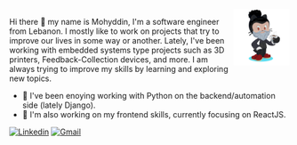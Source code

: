 <img width="20%" height="auto" src="/assets/my-octocat.png" alt="My Github Octocat" align="right" />

Hi there 👋 my name is Mohyddin, I'm a software engineer from Lebanon. I mostly like to work 
on projects that try to improve our lives in some way or another. Lately, I've been working 
with embedded systems type projects such as 3D printers, Feedback-Collection devices, and more.
I am always trying to improve my skills by learning and exploring new topics.

- 🐍️ I've been enoying working with Python on the backend/automation side (lately Django).
- 📖️ I'm also working on my frontend skills, currently focusing on ReactJS.


<!-- Your badges -->
[![Linkedin](https://img.shields.io/badge/-Mohyddin%20Tash-blue?style=flat&logo=Linkedin&logoColor=white)](https://www.linkedin.com/in/mohyddin-tash-565ab738)
[![Gmail](https://img.shields.io/badge/-mohyddintash-c14438?style=flat&logo=Gmail&logoColor=white)](mailto:mohyddin.tash@gmail.com)

<!--
[![Mohyddin's github stats](https://github-readme-stats.vercel.app/api?username=mohyddintash&show_icons=true&theme=merko&count_private=true)]
-->

<!--
**mohyddintash/mohyddintash** is a ✨ _special_ ✨ repository because its `README.md` (this file) appears on your GitHub profile.

Here are some ideas to get you started:

- 🔭 I’m currently working on ...
- 🌱 I’m currently learning ...
- 👯 I’m looking to collaborate on ...
- 🤔 I’m looking for help with ...
- 💬 Ask me about ...
- 📫 How to reach me: ...
- 😄 Pronouns: ...
- ⚡ Fun fact: ...
-->
